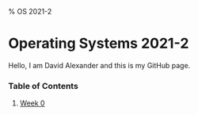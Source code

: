 % OS 2021-2
# Operating Systems 2021-2
Hello, I am David Alexander and this is my GitHub page.

### Table of Contents
1. [Week 0](w00.md)
